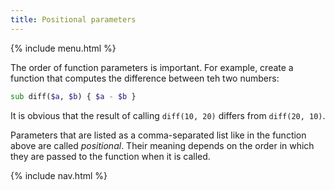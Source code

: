 ```yaml
---
title: Positional parameters
---
```


{% include menu.html %}

The order of function parameters is important. For example, create a function that computes the difference between teh two numbers:

```raku
sub diff($a, $b) { $a - $b }
```

It is obvious that the result of calling `diff(10, 20)` differs from `diff(20, 10)`.

Parameters that are listed as a comma-separated list like in the function above are called _positional_. Their meaning depends on the order in which they are passed to the function when it is called.

{% include nav.html %}
